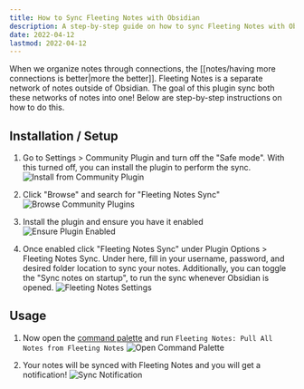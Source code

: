 ```yaml
---
title: How to Sync Fleeting Notes with Obsidian
description: A step-by-step guide on how to sync Fleeting Notes with Obsidian
date: 2022-04-12
lastmod: 2022-04-12
---
```

When we organize notes through connections, the [[notes/having more connections is better|more the better]]. Fleeting Notes is a separate network of notes outside of Obsidian. The goal of this plugin sync both these networks of notes into one! Below are step-by-step instructions on how to do this.

## Installation / Setup
1. Go to Settings > Community Plugin and turn off the "Safe mode". With this turned off, you can install the plugin to perform the sync.
![Install from Community Plugin](posts/img/fleeting-notes-sync-3.png)

2. Click "Browse" and search for "Fleeting Notes Sync"
![Browse Community Plugins](posts/img/fleeting-notes-sync-2.png)

3. Install the plugin and ensure you have it enabled
![Ensure Plugin Enabled](posts/img/fleeting-notes-sync-1.png)

4. Once enabled click "Fleeting Notes Sync" under Plugin Options > Fleeting Notes Sync. Under here, fill in your username, password, and desired folder location to sync your notes. Additionally, you can toggle the "Sync notes on startup", to run the sync whenever Obsidian is opened.
![Fleeting Notes Settings](posts/img/fleeting-notes-sync-4.png)

## Usage
1.  Now open the [command palette](https://help.obsidian.md/Plugins/Command+palette) and run `Fleeting Notes: Pull All Notes from Fleeting Notes`
![Open Command Palette](posts/img/fleeting-notes-sync-6.png)

2. Your notes will be synced with Fleeting Notes and you will get a notification!
![Sync Notification](posts/img/fleeting-notes-sync-7.png)